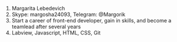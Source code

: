 1. Margarita Lebedevich
2. Skype: margosha24093, Telegram: @Margorik
3. Start a career of front-end developer, gain in skills, and become a teamlead after several years
4. Labview, Javascript, HTML, CSS, Git